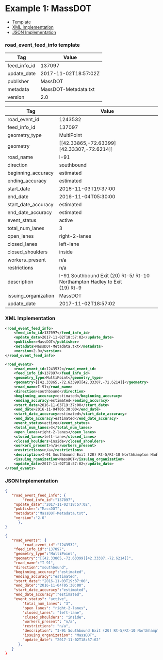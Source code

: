 # Example 1: MassDOT 

- [Template](#road_event_feed_info-template)
- [XML Implementation](#xml-implementation)
- [JSON Implementation](#json-implementation)

### road_event_feed_info template
Tag | Value
--- | -----
feed_info_id | 137097
update_date | 2017-11-02T18:57:02Z
publisher | MassDOT
metadata | MassDOT-Metadata.txt
version | 2.0

Tag | Value
--- | -----
road_event_id | 1243532
feed_info_id | 137097
geometry_type | MultiPoint
geometry | [[42.33865,-72.63399][42.33307,-72.6214]]
road_name | I-91
direction | southbound
beginning_accuracy | estimated
ending_accuracy | estimated
start_date | 2016-11-03T19:37:00
end_date | 2016-11-04T05:30:00
start_date_accuracy | estimated
end_date_accuracy | estimated
event_status | active
total_num_lanes | 3
open_lanes | right-2-lanes
closed_lanes | left-lane
closed_shoulders | inside
workers_present | n/a
restrictions | n/a
description | I-91 Southbound   Exit (20) Rt-5/ Rt-10 Northampton Hadley to Exit<br>(19) Rt-9
issuing_organization | MassDOT
update_date | 2017-11-02T18:57:02

### XML Implementation
```xml
<road_event_feed_info>
	<feed_info_id>137097</feed_info_id>
	<update_date>2017-11-02T18:57:02</update_date>
	<publisher>MassDOT</publisher>
	<metadata>MassDOT-Metadata.txt</metadata>
	<version>2.0</version>
</road_event_feed_info>
```

```xml
<road_events>
	<road_event_id>1243532</road_event_id>
	<feed_info_id>137097</feed_info_id>
	<geometry_type>MultiPoint</geometry_type>
	<geometry>[[42.33865,-72.63399][42.33307,-72.6214]]</geometry>
	<road_name>I-91</road_name>
	<direction>southbound</direction>
	<beginning_accuracy>estimated</beginning_accuracy>
	<ending_accuracy>estimated</ending_accuracy>
	<start_date>2016-11-03T19:37:00</start_date>
	<end_date>2016-11-04T05:30:00</end_date>
	<start_date_accuracy>estimated</start_date_accuracy>
	<end_date_accuracy>estimated</end_date_accuracy>
	<event_status>active</event_status>
	<total_num_lanes>3</total_num_lanes>
	<open_lanes>right-2-lanes</open_lanes>
	<closed_lanes>left-lane</closed_lanes>
	<closed_houlders>inside</closed_shoulders>
	<workers_present>n/a</workers_present>
	<restrictions>n/a</restrictions>
	<description>I-91 Southbound Exit (20) Rt-5/Rt-10 Northhampton Hadley to Exit (19) Rt-9</description>
	<issuing_rganization>MassDOT</issuing_organization>
	<update_date>2017-11-02T18:57:02</update_date>
</road_events>
```

### JSON Implementation
```json
{
   "road_event_feed_info": {
        "feed_info_id":"137097",
	"update_date":"2017-11-02T18:57:02",
	"publisher":"MassDOT",
	"metadata":"MassDOT-Metadata.txt",
	"version":"2.0"
      },
}
```

```json
{
   "road_events": {
        "road_event_id":"1243532",
	"feed_info_id":"137097",
	"geometry_type":"MultiPoint",
	"geometry":"[[42.33865,-72.63399][42.33307,-72.6214]]",
	"road_name":"I-91",
	"direction":"southbound",
	"beginning_accuracy":"estimated",
	"ending_accuracy":"estimated",
	"start_date":"2016-11-03T19:37:00",
	"end_date":"2016-11-04T05:30:00",
	"start_date_accuracy":"estimated",
	"end_date_accuracy":"estimated",
	"event_status": "active",
        "total_num_lanes": "3",
        "open_lanes": "right-2-lanes",
        "closed_lanes": "left-lane",
        "closed_shoulders": "inside",
        "workers_present": "n/a",
        "restrictions": "n/a",
        "description": "I-91 Southbound Exit (20) Rt-5/Rt-10 Northhampton Hadley to Exit (19) Rt-9",
        "issuing_organization": "MassDOT",
        "update_date": "2017-11-02T18:57:02"
      },
   }
}
```

